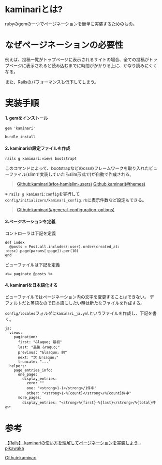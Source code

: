 # kaminariとは?

rubyのgemの一つでページネーションを簡単に実装するためのもの。

# なぜページネーションの必要性

例えば、投稿一覧がトップページに表示されるサイトの場合、全ての投稿がトップページに表示されると読み込むまでに時間がかかりる上に、かなり読みにくくなる。

また、Railsのパフォーマンスも低下してしまう。

# 実装手順

#### 1. gemをインストール

`gem 'kaminari'`

`bundle install`

#### 2. kaminariの設定ファイルを作成

`rails g kaminari:views bootstrap4`

このコマンドによって、bootstrapなどのcssのフレームワークを取り入れたビューファイル(slimで実装していたらslim形式で)が自動で作成される。

> [Github:kaminari(#for-hamlslim-users)](https://github.com/kaminari/kaminari#general-configuration-options)
> [Github:kaminari(#themes)](https://github.com/kaminari/kaminari#general-configuration-options)

※ `rails g kaminari:config`を実行して`config/initializers/kaminari_config.rb`に表示件数など設定もできる。

> [Github:kaminari(#general-configuration-options)](https://github.com/kaminari/kaminari#general-configuration-options)

#### 3.ページネーションを定義

コントローラは下記を定義
```
def index
  @posts = Post.all.includes(:user).order(created_at: :desc).page(params[:page]).per(10)
end
```
ビューファイルは下記を定義
```
<%= paginate @posts %>
```

#### 4. kaminariを日本語化する

ビューファイルではページネーション内の文字を変更することはできない。
デフォルトだと英語なので日本語にしたい時は新たなファイルを作成する。

`config/locales`フォルダに`kaminari_ja.yml`というファイルを作成し、下記を書く。

```
ja:
  views:
    pagination:
      first: "&laquo; 最初"
      last: "最後 &raquo;"
      previous: "&lsaquo; 前"
      next: "次 &rsaquo;"
      truncate: "..."
  helpers:
    page_entries_info:
      one_page:
        display_entries:
          zero: ""
          one: "<strong>1-1</strong>/1件中"
          other: "<strong>1-%{count}</strong>/%{count}件中"
      more_pages:
        display_entries: "<strong>%{first}-%{last}</strong>/%{total}件中"
```

# 参考

[【Rails】 kaminariの使い方を理解してページネーションを実装しよう - pikawaka](https://pikawaka.com/rails/kaminari)

[Github:kaminari](https://github.com/kaminari/kaminari)
